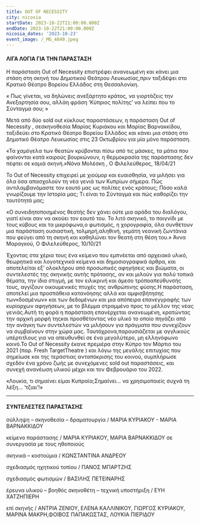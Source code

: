 ```yaml
---
title: OUT OF NECESSITY
city: nicosia
startDate: 2023-10-22T21:00:00.000Z
endDate: 2023-10-22T21:00:00.000Z
nicosia_dates: '2023-10-23'
event_image: /_MG_4849.jpeg
---
```


#### ΛΙΓΑ ΛΟΓΙΑ ΓΙΑ ΤΗΝ ΠΑΡΑΣΤΑΣΗ

Η παράσταση	Out of Necessity	επιστρέφει ανανεωμένη και κάνει μια στάση στη σκηνή του Δημοτικού Θεάτρου Λευκωσίας,πριν ταξιδέψει στο Κρατικό Θέατρο Βορείου Ελλάδος στη Θεσσαλονίκη.

« Πως γίνεται, να δηλώνεις ανεξάρτητο κράτος, να γιορτάζεις την Ανεξαρτησία σου, αλλάη φράση ‘Κύπριος πολίτης’ να λείπει που το Σύνταγμα σου;	»

Μετά από δύο	sold out κύκλους παραστάσεων, η παράσταση	Out of Necessity , σεσκηνοθεσία Μαρίας Κυριάκου και Μαρίας Βαρνακκίδου, ταξιδεύει στο Κρατικό Θέατρο Βορείου Ελλάδος και κάνει μια στάση στο Δημοτικό Θέατρο Λευκωσίας στις 23 Οκτωβρίου για μία μόνο παράσταση.

«Τα χαμόγελα των θεατών κρύβονται πίσω από τις μάσκες, τα μάτια που φαίνονται κατά καιρούς βουρκώνουν, η θερμοκρασία της παράστασης δεν πέφτει σε καμιά σκηνή.»Νόνα Μολέσκη	, Ο Φιλελεύθερος,	18/04/21

Το Out of Necessity	επιχειρεί με χιούμορ και ευαισθησία, να μιλήσει για όλα όσα απασχολούν τη νέα γενιά των Κυπρίων σήμερα. Πώς αντιλαμβανόμαστε τον εαυτό μας ως πολίτες ενός κράτους; Πόσο καλά γνωρίζουμε την Ιστορία μας; Τι είναι το Σύνταγμα και πώς καθορίζει την ταυτότητά μας;

«Ο συνειδητοποιημένος θεατής δεν χάνει ούτε μια αράδα του διαλόγου, γιατί είναι σαν να ακούει τον εαυτό του. Το λιτό σκηνικό, το παιγνίδι με τους κύβους και τα μικρόφωνα,ο φωτισμός, η χορογραφία, όλα συνθέτουν μια παράσταση ουσιαστική, τολμηρή,αληθινή, γεμάτη νεανική ζωντάνια που φεύγει από τη σκηνή και καθηλώνει τον θεατή στη θέση του.»	Άννα Μαραγκού,	Ο Φιλελεύθερος,	10/10/21

Έχοντας στα χέρια τους ένα κείμενο που εμπνέεται από αρχειακό υλικό, θεωρητικά και λογοτεχνικά κείμενα και δημοσιογραφικά άρθρα, και αποτελείται εξ’ ολοκλήρου από προσωπικές αφηγήσεις και βιώματα, οι συντελεστές της σκηνικής αυτής πρότασης, αν και μιλούν για πολύ τοπικά θέματα, την ίδια στιγμή, με τον ειλικρινή και άμεσο τρόποαπεύθυνσής τους, αγγίζουν οικουμενικές πτυχές της ανθρώπινης φύσης.Η παράσταση, αποτελεί μια προσπάθεια κατανόησης αλλά και αμφισβήτησης των«δοσμένων» και των δεδομένων και μια απόπειρα επανεγγραφής των κυρίαρχων αφηγήσεων, με το βλέμμα στραμμένο προς το μέλλον της νέας γενιάς.Αυτή τη φορά η παράσταση επανέρχεται ανανεωμένη, κρατώντας την αρχική μορφή τηςκαι προσθέτοντας νέο υλικό το οποίο πηγάζει από την ανάγκη των συντελεστών να μιλήσουν για πράγματα που συνεχίζουν να συμβαίνουν στην χώρα μας. Ταυτόχρονα,​παρουσιάζεται με αγγλικούς υπέρτιτλους για να απευθυνθεί σε ένα μεγαλύτερο, μη ελληνόφωνο κοινό.Το Out of Necessity	έκανε πρεμιέρα στην Κύπρο τον Μάρτιο του 2021 (παρ.	Fresh TargetTheatre ) και λόγω της μεγάλης επιτυχίας που σημείωσε και της τεράστιας ανταπόκρισης του κοινού, συμπλήρωσε σχεδόν ένα χρόνο ζωής με συνεχόμενες	sold out παραστάσεις, και συνεχή ανανέωση υλικού μέχρι και τον Φεβρουάριο του 2022.

«Λουκία, τι σημαίνει είμαι Κυπραία;Σημαίνει... να χρησιμοποιείς συχνά τη λέξη... ‘τζιαι’!»

***

#### ΣΥΝΤΕΛΕΣΤΕΣ ΠΑΡΑΣΤΑΣΗΣ

σύλληψη – σκηνοθεσία – δραματουργία / ΜΑΡΙΑ ΚΥΡΙΑΚΟΥ - ΜΑΡΙΑ ΒΑΡΝΑΚΚΙΔΟΥ

κείμενο παράστασης / ΜΑΡΙΑ ΚΥΡΙΑΚΟΥ, ΜΑΡΙΑ ΒΑΡΝΑΚΚΙΔΟΥ σε συνεργασία με τους ηθοποιούς

σκηνικά – κοστούμια / ΚΩΝΣΤΑΝΤΙΝΑ ΑΝΔΡΕΟΥ

σχεδιασμός ηχητικού τοπίου / ΠΑΝΟΣ ΜΠΑΡΤΖΗΣ

σχεδιασμός φωτισμών / ΒΑΣΙΛΗΣ ΠΕΤΕΙΝΑΡΗΣ

έρευνα υλικού – βοηθός σκηνοθέτη – τεχνική υποστήριξη / ΕΥΗ ΧΑΤΖΗΠΙΕΡΗ

επί σκηνής / ΑΝΤΡΙΑ ΖΕΝΙΟΥ, ΕΛΕΝΑ ΚΑΛΛΙΝΙΚΟΥ, ΓΙΩΡΓΟΣ ΚΥΡΙΑΚΟΥ, ΜΑΡΙΝΑ ΜΑΚΡΗ,ΦΟΙΒΟΣ ΠΑΠΑΚΩΣΤΑΣ, ΛΟΥΚΙΑ ΠΙΕΡΙΔΟΥ
